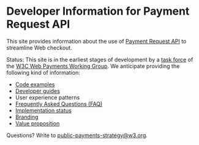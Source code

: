 
# Developer Information for Payment Request API

This site provides information about the use of [Payment Request API](https://www.w3.org/TR/payment-request/) to streamline Web checkout. 

Status: This site is in the earliest stages of development by a [task force](https://github.com/w3c/webpayments/wiki/Adoption2017) of the [W3C Web Payments Working Group](http://www.w3.org/Payments/WG/). We anticipate providing the following kind of information:

* [Code examples](https://github.com/w3c/payment-request-info/wiki/CodeExamples)
* [Developer guides](https://github.com/w3c/payment-request-info/wiki/DeveloperGuides)
* User experience patterns
* [Frequently Asked Questions (FAQ)](https://github.com/w3c/payment-request-info/wiki/FAQ)
* [Implementation status](https://github.com/w3c/payment-request-info/wiki/ImplementationStatus)
* [Branding](https://github.com/w3c/payment-request-info/wiki/Branding)
* [Value proposition](https://github.com/w3c/payment-request-info/wiki/ValueProposition)

Questions? Write to public-payments-strategy@w3.org.
